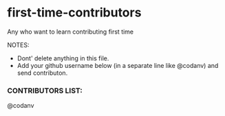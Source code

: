 # first-time-contributors 
Any who want to learn contributing first time

NOTES: 
- Dont' delete anything in this file. 
- Add your github username below (in a separate line like @codanv) and send contributon. 

### CONTRIBUTORS LIST:

@codanv


